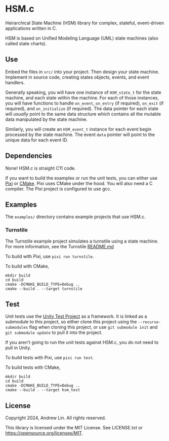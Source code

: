 # HSM.c

Heirarchical State Machine (HSM) library for complex, stateful, event-driven
applications written in C.

HSM is based on Unified Modeling Language (UML) state machines (also called
state charts).

## Use

Embed the files in `src/` into your project. Then design your state machine. 
Implement in source code, creating states objects, events, and event handlers.

Generally speaking, you will have one instance of `HSM_state_t` for the state
machine, and each state within the machine. For each of those instances, you
will have functions to handle `on_event`, `on_entry` (if required), `on_exit`
(if required), and `on_initialize` (if required). The data pointer for each
state will _usually_ point to the same data structure which contains all the
mutable data manipulated by the state machine.

Similarly, you will create an `HSM_event_t` instance for each event begin 
processed by the state machine. The event `data` pointer will point to the
unique data for each event ID.

## Dependencies

None! HSM.c is straight C11 code.

If you want to build the examples or run the unit tests, you can either use
[Pixi](https://pixi.sh/) or [CMake](https://cmake.org/). Pixi uses CMake
under the hood. You will also need a C compiler. The Pixi project is configured
to use gcc.

## Examples

The `examples/` directory contains example projects that use HSM.c.

### Turnstile

The Turnstile example project simulates a turnstile using a state machine. For
more information, see the Turnstile [README.md](examples/turnstile/README.md) 

To build with Pixi, use `pixi run turnstile`.

To build with CMake,

```shell
mkdir build
cd build
cmake -DCMAKE_BUILD_TYPE=Debug ..
cmake --build . --target turnstile
```

## Test

Unit tests use the [Unity Test Project](https://github.com/ThrowTheSwitch/Unity)
as a framework. It is linked as a submodule to this project, so either clone
this project using the `--recurse-submodules` flag when cloning this project, or
use `git submodule init` and `git submodule update` to pull it into the project.

If you aren't going to run the unit tests against HSM.c, you do not need to pull
in Unity.

To build tests with Pixi, use `pixi run test`.

To build tests with CMake, 

```shell
mkdir build
cd build
cmake -DCMAKE_BUILD_TYPE=Debug ..
cmake --build . --target hsm_test
```

## License

Copyright 2024, Andrew Lin. All rights reserved.

This library is licensed under the MIT License. See LICENSE.txt or
https://opensource.org/licenses/MIT.

